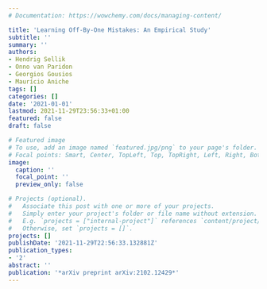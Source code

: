 ```yaml
---
# Documentation: https://wowchemy.com/docs/managing-content/

title: 'Learning Off-By-One Mistakes: An Empirical Study'
subtitle: ''
summary: ''
authors:
- Hendrig Sellik
- Onno van Paridon
- Georgios Gousios
- Maurı́cio Aniche
tags: []
categories: []
date: '2021-01-01'
lastmod: 2021-11-29T23:56:33+01:00
featured: false
draft: false

# Featured image
# To use, add an image named `featured.jpg/png` to your page's folder.
# Focal points: Smart, Center, TopLeft, Top, TopRight, Left, Right, BottomLeft, Bottom, BottomRight.
image:
  caption: ''
  focal_point: ''
  preview_only: false

# Projects (optional).
#   Associate this post with one or more of your projects.
#   Simply enter your project's folder or file name without extension.
#   E.g. `projects = ["internal-project"]` references `content/project/deep-learning/index.md`.
#   Otherwise, set `projects = []`.
projects: []
publishDate: '2021-11-29T22:56:33.132881Z'
publication_types:
- '2'
abstract: ''
publication: '*arXiv preprint arXiv:2102.12429*'
---
```

